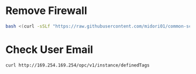 # Remove Firewall
```bash
bash <(curl -sSLf "https://raw.githubusercontent.com/midori01/common-scripts/main/oracle/firewall.sh")
```

# Check User Email
```bash
curl http://169.254.169.254/opc/v1/instance/definedTags
```
